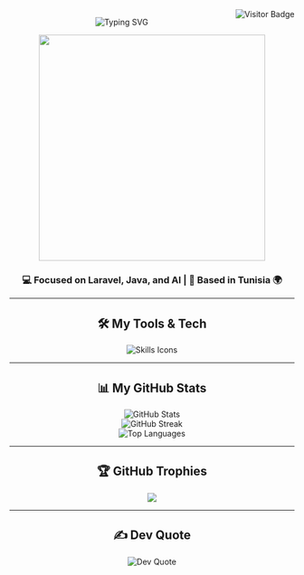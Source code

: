 <!-- Visitor Badge -->
<img align="right" src="https://visitor-badge.laobi.icu/badge?page_id=abdou-dev.abdou-dev" alt="Visitor Badge"/>

<!-- Animated Intro -->
<p align="center">
  <img
    src="https://readme-typing-svg.demolab.com?font=Fira+Code&size=32&pause=1000&color=007BFF&center=true&vCenter=true&width=700&lines=%F0%9F%91%8B+Hey+there!;I'm+Abdderrahmen+Ben+Hattab"
    alt="Typing SVG"
  />
</p>


<!-- Cool Coding GIF -->
<div align="center">
  <img src="https://raw.githubusercontent.com/abhisheknaiidu/abhisheknaiidu/master/code.gif" width="400"/>
</div>

<h3 align="center">💻 Focused on Laravel, Java, and AI | 📍 Based in Tunisia 🌍</h3>

---

<!-- Skills -->
<h2 align="center">🛠️ My Tools & Tech</h2>
<p align="center">
  <img src="https://skillicons.dev/icons?i=laravel,php,java,spring,vue,js,html,css,mysql,git,vscode,linux" alt="Skills Icons"/>
</p>

---

<!-- GitHub Stats -->
<h2 align="center">📊 My GitHub Stats</h2>
<p align="center">
  <img src="https://github-readme-stats.vercel.app/api?username=abdou-dev&theme=tokyonight&show_icons=true" alt="GitHub Stats" />
  <br/>
  <img src="https://github-readme-streak-stats.herokuapp.com?user=abdou-dev&theme=tokyonight" alt="GitHub Streak" />
  <br/>
  <img src="https://github-readme-stats.vercel.app/api/top-langs/?username=abdou-dev&layout=compact&theme=tokyonight" alt="Top Languages" />
</p>

---

<!-- GitHub Trophy -->
<h2 align="center">🏆 GitHub Trophies</h2>
<p align="center">
  <img src="https://github-profile-trophy.vercel.app/?username=abdou-dev&theme=gruvbox&no-frame=false&margin-w=10" />
</p>

---

<!-- Dev Quote -->
<h2 align="center">✍️ Dev Quote</h2>
<p align="center">
  <img src="https://quotes-github-readme.vercel.app/api?type=horizontal&theme=tokyonight" alt="Dev Quote"/>
</p>
